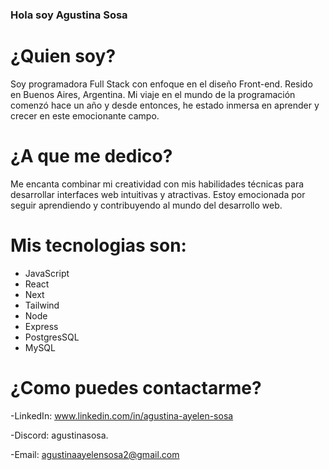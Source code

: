 ### Hola soy Agustina Sosa

# ¿Quien soy?
Soy programadora Full Stack con enfoque en el diseño Front-end. Resido en Buenos Aires, Argentina. Mi viaje en el mundo de la programación comenzó hace un año y desde entonces, he estado inmersa en aprender y crecer en este emocionante campo.

# ¿A que me dedico?
Me encanta combinar mi creatividad con mis habilidades técnicas para desarrollar interfaces web intuitivas y atractivas. Estoy emocionada por seguir aprendiendo y contribuyendo al mundo del desarrollo web. 

# Mis tecnologias son: 
- JavaScript
- React
- Next
- Tailwind
- Node
- Express
- PostgresSQL
- MySQL

# ¿Como puedes contactarme?

-LinkedIn: www.linkedin.com/in/agustina-ayelen-sosa

-Discord: agustinasosa.

-Email: agustinaayelensosa2@gmail.com
